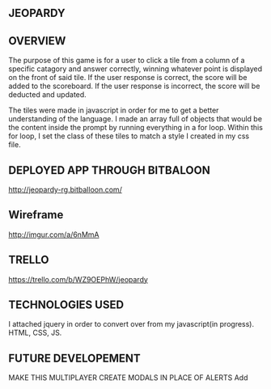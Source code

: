 JEOPARDY
-----------------



OVERVIEW
-----------------
The purpose of this game is for a user to click a tile from a column of a specific catagory and answer correctly, winning whatever point is displayed on the front of said tile.
If the user response is correct, the score will be added to the scoreboard.
If the user response is incorrect, the score will be deducted and updated.

The tiles were made in javascript in order for me to get a better understanding of the language.
I made an array full of objects that would be the content inside the prompt by running everything in a for loop.
Within this for loop, I set the class of these tiles to match a style I created in my css file.



DEPLOYED APP THROUGH BITBALOON 
-----------------
http://jeopardy-rg.bitballoon.com/



Wireframe
-----------------
http://imgur.com/a/6nMmA



TRELLO
-----------------
https://trello.com/b/WZ9OEPhW/jeopardy



TECHNOLOGIES USED
-----------------
I attached jquery in order to convert over from my javascript(in progress).
HTML, CSS, JS.



FUTURE DEVELOPEMENT
-----------------
MAKE THIS MULTIPLAYER
CREATE MODALS IN PLACE OF ALERTS
Add 